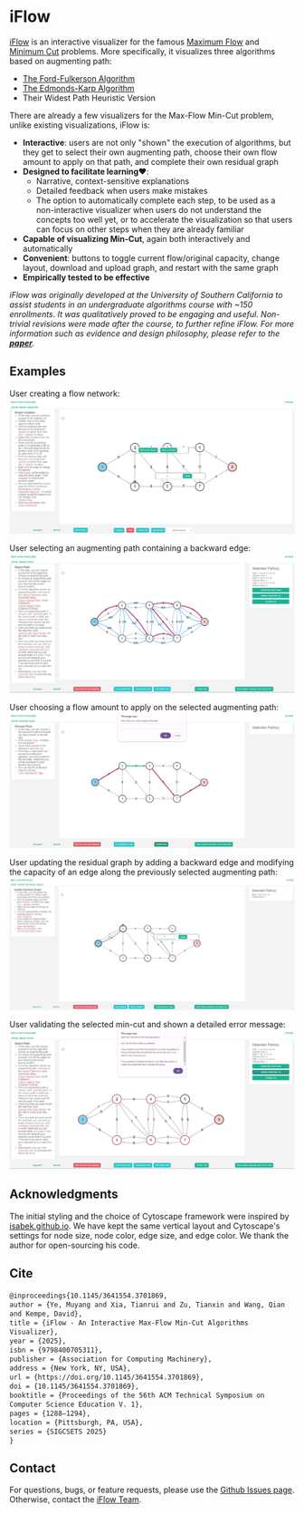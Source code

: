 # iFlow

[iFlow](https://maxflow-visualization.github.io/iFlow/) is an interactive visualizer for the famous [Maximum Flow](https://en.wikipedia.org/wiki/Maximum_flow_problem) and [Minimum Cut](https://en.wikipedia.org/wiki/Minimum_cut) problems. More specifically, it visualizes three algorithms based on augmenting path:
- [The Ford-Fulkerson Algorithm](https://en.wikipedia.org/wiki/Ford%E2%80%93Fulkerson_algorithm)
- [The Edmonds-Karp Algorithm](https://en.wikipedia.org/wiki/Edmonds%E2%80%93Karp_algorithm)
- Their Widest Path Heuristic Version

There are already a few visualizers for the Max-Flow Min-Cut problem, unlike existing visualizations, iFlow is:
- **Interactive**: users are not only "shown" the execution of algorithms, but they get to select their own augmenting path, choose their own flow amount to apply on that path, and complete their own residual graph
- **Designed to facilitate learning**❤️:
  - Narrative, context-sensitive explanations
  - Detailed feedback when users make mistakes
  - The option to automatically complete each step, to be used as a non-interactive visualizer when users do not understand the concepts too well yet, or to accelerate the visualization so that users can focus on other steps when they are already familiar
- **Capable of visualizing Min-Cut**, again both interactively and automatically
- **Convenient**: buttons to toggle current flow/original capacity, change layout, download and upload graph, and restart with the same graph
- **Empirically tested to be effective**

*iFlow was originally developed at the University of Southern California to assist students in an undergraduate algorithms course with ~150 enrollments. It was qualitatively proved to be engaging and useful. Non-trivial revisions were made after the course, to further refine iFlow. For more information such as evidence and design philosophy, please refer to the [**paper**](https://dl.acm.org/doi/10.1145/3641554.3701869).*

## Examples
User creating a flow network:
![](./assets/graph_creation.png)

User selecting an augmenting path containing a backward edge:
![](./assets/select_path.png)

User choosing a flow amount to apply on the selected augmenting path:
![](./assets/choose_flow.png)

User updating the residual graph by adding a backward edge and modifying the capacity of an edge along the previously selected augmenting path:
![](./assets/update_residual_graph.jpg)

User validating the selected min-cut and shown a detailed error message:
![](assets/min_cut.png)

## Acknowledgments
The initial styling and the choice of Cytoscape framework were inspired by [isabek.github.io](https://github.com/isabek/isabek.github.io). We have kept the same vertical layout and Cytoscape's settings for node size, node color, edge size, and edge color. We thank the author for open-sourcing his code.

## Cite
```
@inproceedings{10.1145/3641554.3701869,
author = {Ye, Muyang and Xia, Tianrui and Zu, Tianxin and Wang, Qian and Kempe, David},
title = {iFlow - An Interactive Max-Flow Min-Cut Algorithms Visualizer},
year = {2025},
isbn = {9798400705311},
publisher = {Association for Computing Machinery},
address = {New York, NY, USA},
url = {https://doi.org/10.1145/3641554.3701869},
doi = {10.1145/3641554.3701869},
booktitle = {Proceedings of the 56th ACM Technical Symposium on Computer Science Education V. 1},
pages = {1288–1294},
location = {Pittsburgh, PA, USA},
series = {SIGCSETS 2025}
}
```

## Contact
For questions, bugs, or feature requests, please use the [Github Issues page](https://github.com/Maxflow-Visualization/iFlow/issues). Otherwise, contact the [iFlow Team](mailto:ymy@apache.org).